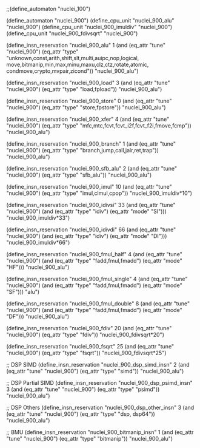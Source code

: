 ;;(define_automaton "nuclei_100")

(define_automaton "nuclei_900")
(define_cpu_unit "nuclei_900_alu" "nuclei_900")
(define_cpu_unit "nuclei_900_imuldiv" "nuclei_900")
(define_cpu_unit "nuclei_900_fdivsqrt" "nuclei_900")

(define_insn_reservation "nuclei_900_alu" 1
  (and (eq_attr "tune" "nuclei_900")
       (eq_attr "type" "unknown,const,arith,shift,slt,multi,auipc,nop,logical,\
			move,bitmanip,min,max,minu,maxu,clz,ctz,rotate,atomic,\
			condmove,crypto,mvpair,zicond"))
  "nuclei_900_alu")

(define_insn_reservation "nuclei_900_load" 3
  (and (eq_attr "tune" "nuclei_900")
       (eq_attr "type" "load,fpload"))
  "nuclei_900_alu")

(define_insn_reservation "nuclei_900_store" 0
  (and (eq_attr "tune" "nuclei_900")
       (eq_attr "type" "store,fpstore"))
  "nuclei_900_alu")

(define_insn_reservation "nuclei_900_xfer" 4
  (and (eq_attr "tune" "nuclei_900")
       (eq_attr "type" "mfc,mtc,fcvt,fcvt_i2f,fcvt_f2i,fmove,fcmp"))
  "nuclei_900_alu")

(define_insn_reservation "nuclei_900_branch" 1
  (and (eq_attr "tune" "nuclei_900")
       (eq_attr "type" "branch,jump,call,jalr,ret,trap"))
  "nuclei_900_alu")

(define_insn_reservation "nuclei_900_sfb_alu" 2
  (and (eq_attr "tune" "nuclei_900")
       (eq_attr "type" "sfb_alu"))
  "nuclei_900_alu")

(define_insn_reservation "nuclei_900_imul" 10
  (and (eq_attr "tune" "nuclei_900")
       (eq_attr "type" "imul,clmul,cpop"))
  "nuclei_900_imuldiv*10")

(define_insn_reservation "nuclei_900_idivsi" 33
  (and (eq_attr "tune" "nuclei_900")
       (and (eq_attr "type" "idiv")
	    (eq_attr "mode" "SI")))
  "nuclei_900_imuldiv*33")

(define_insn_reservation "nuclei_900_idivdi" 66
  (and (eq_attr "tune" "nuclei_900")
       (and (eq_attr "type" "idiv")
	    (eq_attr "mode" "DI")))
  "nuclei_900_imuldiv*66")

(define_insn_reservation "nuclei_900_fmul_half" 4
  (and (eq_attr "tune" "nuclei_900")
       (and (eq_attr "type" "fadd,fmul,fmadd")
	    (eq_attr "mode" "HF")))
  "nuclei_900_alu")

(define_insn_reservation "nuclei_900_fmul_single" 4
  (and (eq_attr "tune" "nuclei_900")
       (and (eq_attr "type" "fadd,fmul,fmadd")
	    (eq_attr "mode" "SF")))
  "alu")

(define_insn_reservation "nuclei_900_fmul_double" 8
  (and (eq_attr "tune" "nuclei_900")
       (and (eq_attr "type" "fadd,fmul,fmadd")
	    (eq_attr "mode" "DF")))
  "nuclei_900_alu")

(define_insn_reservation "nuclei_900_fdiv" 20
  (and (eq_attr "tune" "nuclei_900")
       (eq_attr "type" "fdiv"))
  "nuclei_900_fdivsqrt*20")

(define_insn_reservation "nuclei_900_fsqrt" 25
  (and (eq_attr "tune" "nuclei_900")
       (eq_attr "type" "fsqrt"))
  "nuclei_900_fdivsqrt*25")

;; DSP SIMD
(define_insn_reservation "nuclei_900_dsp_simd_insn" 2
  (and (eq_attr "tune" "nuclei_900")
       (eq_attr "type" "simd"))
  "nuclei_900_alu")

;; DSP Partial SIMD
(define_insn_reservation "nuclei_900_dsp_psimd_insn" 3
  (and (eq_attr "tune" "nuclei_900")
       (eq_attr "type" "psimd"))
  "nuclei_900_alu")

;; DSP Others
(define_insn_reservation "nuclei_900_dsp_other_insn" 3
  (and (eq_attr "tune" "nuclei_900")
       (eq_attr "type" "dsp, dsp64"))
  "nuclei_900_alu")

;; BMU
(define_insn_reservation "nuclei_900_bitmanip_insn" 1
  (and (eq_attr "tune" "nuclei_900")
       (eq_attr "type" "bitmanip"))
  "nuclei_900_alu")